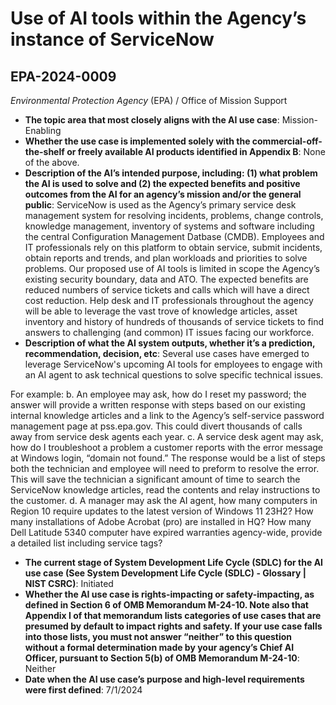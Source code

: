 # Use of AI tools within the Agency’s instance of ServiceNow
## EPA-2024-0009
_Environmental Protection Agency_ (EPA) / Office of Mission Support


+ **The topic area that most closely aligns with the AI use case**: Mission-Enabling
+ **Whether the use case is implemented solely with the commercial-off-the-shelf or freely available AI products identified in Appendix B**: None of the above.
+ **Description of the AI’s intended purpose, including: (1) what problem the AI is used to solve and (2) the expected benefits and positive outcomes from the AI for an agency’s mission and/or the general public**: ServiceNow is used as the Agency’s primary service desk management system for resolving incidents, problems, change controls, knowledge management, inventory of systems and software including the central Configuration Management Datbase (CMDB).  Employees and IT professionals rely on this platform to obtain service, submit incidents, obtain reports and trends, and plan workloads and priorities to solve problems.  Our proposed use of AI tools is limited in scope the Agency’s existing security boundary, data and ATO.  The expected benefits are reduced numbers of service tickets and calls which will have a direct cost reduction.  Help desk and IT professionals throughout the agency will be able to leverage the vast trove of knowledge articles, asset inventory and history of hundreds of thousands of service tickets to find answers to challenging (and common) IT issues facing our workforce.
+ **Description of what the AI system outputs, whether it’s a prediction, recommendation, decision, etc**: Several use cases have emerged to leverage ServiceNow's upcoming AI tools for employees to engage with an AI agent to ask technical questions to solve specific technical issues.  

For example:
b.	An employee may ask, how do I reset my password; the answer will provide a written response with steps based on our existing internal knowledge articles and a link to the Agency’s self-service password management page at pss.epa.gov.  This could divert thousands of calls away from service desk agents each year.
c.	A service desk agent may ask, how do I troubleshoot a problem a customer reports with the error message at Windows login, “domain not found.”  The response would be a list of steps both the technician and employee will need to preform to resolve the error.  This will save the technician a significant amount of time to search the ServiceNow knowledge articles, read the contents and relay instructions to the customer.
d.	A manager may ask the AI agent, how many computers in Region 10 require updates to the latest version of Windows 11 23H2?  How many installations of Adobe Acrobat (pro) are installed in HQ?  How many Dell Latitude 5340 computer have expired warranties agency-wide, provide a detailed list including service tags?
+ **The current stage of System Development Life Cycle (SDLC) for the AI use case (See System Development Life Cycle (SDLC) - Glossary | NIST CSRC)**: Initiated
+ **Whether the AI use case is rights-impacting or safety-impacting, as defined in Section 6 of OMB Memorandum M-24-10. Note also that Appendix I of that memorandum lists categories of use cases that are presumed by default to impact rights and safety. If your use case falls into those lists, you must not answer “neither” to this question without a formal determination made by your agency’s Chief AI Officer, pursuant to Section 5(b) of OMB Memorandum M-24-10**: Neither
+ **Date when the AI use case’s purpose and high-level requirements were first defined**: 7/1/2024